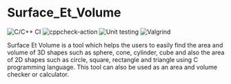 # Surface_Et_Volume

![C/C++ CI](https://github.com/stepin105169/Surface_Et_Volume/workflows/C/C++%20CI/badge.svg) ![cppcheck-action](https://github.com/stepin105169/Surface_Et_Volume/workflows/cppcheck-action/badge.svg) ![Unit testing](https://github.com/stepin105169/Surface_Et_Volume/workflows/Unit%20testing/badge.svg) ![Valgrind](https://github.com/stepin105169/Surface_Et_Volume/workflows/Valgrind/badge.svg) 

Surface Et Volume is a tool which helps the users to easily find the area and volume of 3D shapes such as sphere, cone, cylinder, cube and also the area of 2D shapes such as circle, square, rectangle and triangle using C programming language. This tool can also be used as an area and volume checker or calculator.

